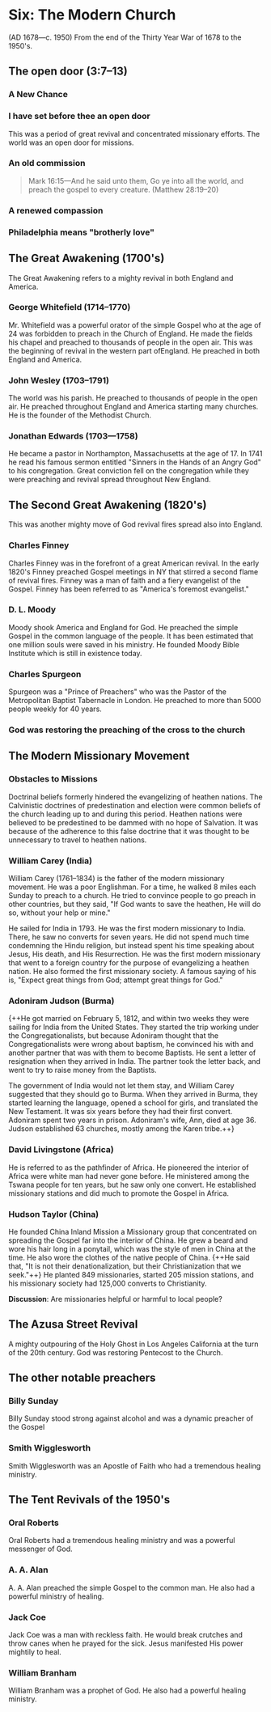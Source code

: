 # Six: The Modern Church

(AD 1678—c. 1950) From the end of the Thirty Year War of 1678 to the 1950's.

## The open door (3:7&ndash;13)

### A New Chance

### I have set before thee an open door

This was a period of great revival and concentrated missionary efforts. The world was an open door for missions.

### An old commission

> Mark 16:15&mdash;And he said unto them, Go ye into all the world, and preach the gospel to every creature. (Matthew 28:19&ndash;20)

### A renewed compassion

### Philadelphia means "brotherly love"

## The Great Awakening (1700's)

The Great Awakening refers to a mighty revival in both England and America.

### George Whitefield (1714&ndash;1770)

Mr. Whitefield was a powerful orator of the simple Gospel who at the age of 24 was forbidden to preach in the Church of England. He made the fields his chapel and preached to thousands of people in the open air. This was the beginning of revival in the western part ofEngland. He preached in both England and America.

### John Wesley (1703&ndash;1791)

The world was his parish. He preached to thousands of people in the open air. He preached throughout England and America starting many churches. He is the founder of the Methodist Church.

### Jonathan Edwards (1703&mdash;1758)

He became a pastor in Northampton, Massachusetts at the age of 17. In 1741 he read his famous sermon entitled "Sinners in the Hands of an Angry God" to his congregation. Great conviction fell on the congregation while they were preaching and revival spread throughout New England.

## The Second Great Awakening (1820's)

This was another mighty move of God revival fires spread also into England.

### Charles Finney

Charles Finney was in the forefront of a great American revival. In the early 1820's Finney preached Gospel meetings in NY that stirred a second flame of revival fires. Finney was a man of faith and a fiery evangelist of the Gospel. Finney has been referred to as "America's foremost evangelist."

### D. L. Moody

Moody shook America and England for God. He preached the simple Gospel in the common language of the people. It has been estimated that one million souls were saved in his ministry. He founded Moody Bible Institute which is still in existence today.

### Charles Spurgeon

Spurgeon was a "Prince of Preachers" who was the Pastor of the Metropolitan Baptist Tabernacle in London. He preached to more than 5000 people weekly for 40 years.

### God was restoring the preaching of the cross to the church

## The Modern Missionary Movement

### Obstacles to Missions

Doctrinal beliefs formerly hindered the evangelizing of heathen nations. The Calvinistic doctrines of predestination and election were common beliefs of the church leading up to and during this period. Heathen nations were believed to be predestined to be dammed with no hope of Salvation. It was because of the adherence to this false doctrine that it was thought to be unnecessary to travel to heathen nations.

### William Carey (India)

William Carey (1761&ndash;1834) is the father of the modern missionary movement. He was a poor Englishman. For a time, he walked 8 miles each Sunday to preach to a church. He tried to convince people to go preach in other countries, but they said, "If God wants to save the heathen, He will do so, without your help or mine."

He sailed for India in 1793. He was the first modern missionary to India. There, he saw no converts for seven years. He did not spend much time condemning the Hindu religion, but instead spent his time speaking about Jesus, His death, and His Resurrection. He was the first modern missionary that went to a foreign country for the purpose of evangelizing a heathen nation. He also formed the first missionary society. A famous saying of his is, "Expect great things from God; attempt great things for God."

### Adoniram Judson (Burma)

{++He got married on February 5, 1812, and within two weeks they were sailing for India from the United States. They started the trip working under the Congregationalists, but because Adoniram thought that the Congregationalists were wrong about baptism, he convinced his with and another partner that was with them to become Baptists. He sent a letter of resignation when they arrived in India. The partner took the letter back, and went to try to raise money from the Baptists.

The government of India would not let them stay, and William Carey suggested that they should go to Burma. When they arrived in Burma, they started learning the language, opened a school for girls, and translated the New Testament. It was six years before they had their first convert. Adoniram spent two years in prison. Adoniram's wife, Ann, died at age 36. Judson established 63 churches, mostly among the Karen tribe.++}

### David Livingstone (Africa)

He is referred to as the pathfinder of Africa. He pioneered the interior of Africa were white man had never gone before. He ministered among the Tswana people for ten years, but he saw only one convert. He established missionary stations and did much to promote the Gospel in Africa.

### Hudson Taylor (China)

He founded China Inland Mission a Missionary group that concentrated on spreading the Gospel far into the interior of China. He grew a beard and wore his hair long in a ponytail, which was the style of men in China at the time. He also wore the clothes of the native people of China. {++He said that, "It is not their denationalization, but their Christianization that we seek."++} He planted 849 missionaries, started 205 mission stations, and his missionary society had 125,000 converts to Christianity.

**Discussion**: Are missionaries helpful or harmful to local people?

## The Azusa Street Revival

A mighty outpouring of the Holy Ghost in Los Angeles California at the turn of the 20th century. God was restoring Pentecost to the Church.

## The other notable preachers

### Billy Sunday

Billy Sunday stood strong against alcohol and was a dynamic preacher of the Gospel

### Smith Wigglesworth

Smith Wigglesworth was an Apostle of Faith who had a tremendous healing ministry.

## The Tent Revivals of the 1950's

### Oral Roberts

Oral Roberts had a tremendous healing ministry and was a powerful messenger of God.

### A. A. Alan

A. A. Alan preached the simple Gospel to the common man. He also had a powerful ministry of healing.

### Jack Coe

Jack Coe was a man with reckless faith. He would break crutches and throw canes when he prayed for the sick. Jesus manifested His power mightily to heal.

### William Branham

William Branham was a prophet of God. He also had a powerful healing ministry.